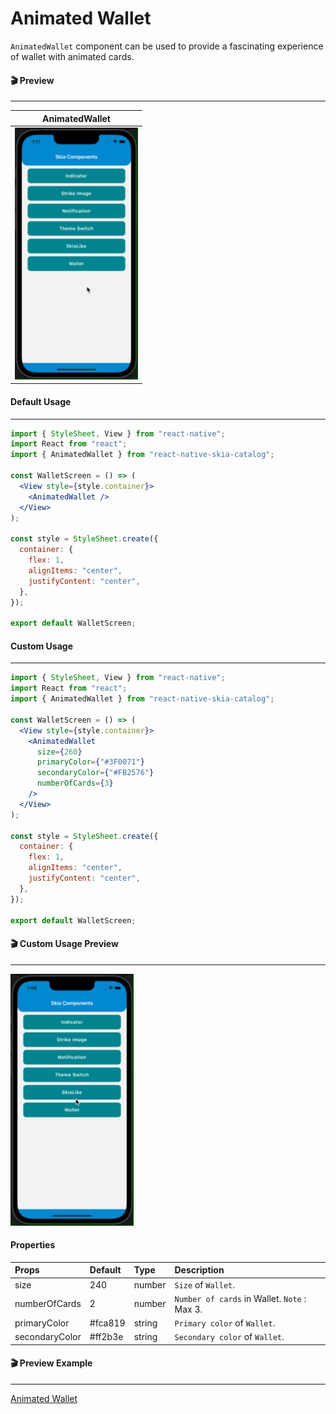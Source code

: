 # Animated Wallet

`AnimatedWallet` component can be used to provide a fascinating experience of wallet with animated cards.

#### 🎬 Preview

---

|                AnimatedWallet                 |
| :-------------------------------------------: |
| ![alt tag](/assets/DefaultAnimatedWallet.gif) |

#### Default Usage

---

```jsx
import { StyleSheet, View } from "react-native";
import React from "react";
import { AnimatedWallet } from "react-native-skia-catalog";

const WalletScreen = () => (
  <View style={style.container}>
    <AnimatedWallet />
  </View>
);

const style = StyleSheet.create({
  container: {
    flex: 1,
    alignItems: "center",
    justifyContent: "center",
  },
});

export default WalletScreen;
```

#### Custom Usage

---

```jsx
import { StyleSheet, View } from "react-native";
import React from "react";
import { AnimatedWallet } from "react-native-skia-catalog";

const WalletScreen = () => (
  <View style={style.container}>
    <AnimatedWallet
      size={260}
      primaryColor={"#3F0071"}
      secondaryColor={"#FB2576"}
      numberOfCards={3}
    />
  </View>
);

const style = StyleSheet.create({
  container: {
    flex: 1,
    alignItems: "center",
    justifyContent: "center",
  },
});

export default WalletScreen;
```

#### 🎬 Custom Usage Preview

---

![alt tag](/assets/CustomAnimatedWallet.gif)

#### Properties

| Props          | Default | Type   | Description                                  |
| :------------- | :------ | :----- | :------------------------------------------- |
| size           | 240     | number | `Size` of `Wallet`.                          |
| numberOfCards  | 2       | number | `Number of cards` in Wallet. `Note` : Max 3. |
| primaryColor   | #fca819 | string | `Primary color` of `Wallet`.                 |
| secondaryColor | #ff2b3e | string | `Secondary color` of `Wallet`.               |

#### 🎬 Preview Example

---

[Animated Wallet](/example/src/modules/Wallet/WalletScreen.tsx)
